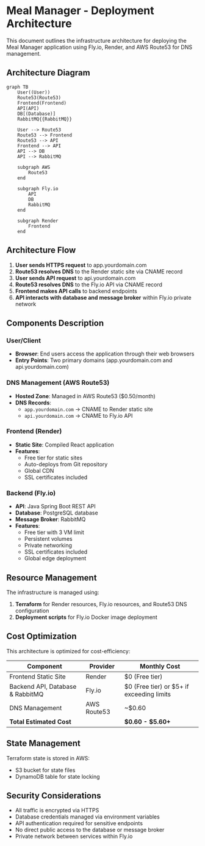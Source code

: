 # Meal Manager - Deployment Architecture

This document outlines the infrastructure architecture for deploying the Meal Manager application using Fly.io, Render, and AWS Route53 for DNS management.

## Architecture Diagram

```mermaid
graph TB
    User((User))
    Route53(Route53)
    Frontend(Frontend)
    API(API)
    DB[(Database)]
    RabbitMQ{{RabbitMQ}}
    
    User --> Route53
    Route53 --> Frontend
    Route53 --> API
    Frontend --> API
    API --> DB
    API --> RabbitMQ
    
    subgraph AWS
        Route53
    end
    
    subgraph Fly.io
        API
        DB
        RabbitMQ
    end
    
    subgraph Render
        Frontend
    end
```

## Architecture Flow

1. **User sends HTTPS request** to app.yourdomain.com
2. **Route53 resolves DNS** to the Render static site via CNAME record
3. **User sends API request** to api.yourdomain.com
4. **Route53 resolves DNS** to the Fly.io API via CNAME record
5. **Frontend makes API calls** to backend endpoints
6. **API interacts with database and message broker** within Fly.io private network

## Components Description

### User/Client
- **Browser**: End users access the application through their web browsers
- **Entry Points**: Two primary domains (app.yourdomain.com and api.yourdomain.com)

### DNS Management (AWS Route53)
- **Hosted Zone**: Managed in AWS Route53 ($0.50/month)
- **DNS Records**:
  - `app.yourdomain.com` → CNAME to Render static site
  - `api.yourdomain.com` → CNAME to Fly.io API

### Frontend (Render)
- **Static Site**: Compiled React application
- **Features**:
  - Free tier for static sites
  - Auto-deploys from Git repository
  - Global CDN
  - SSL certificates included

### Backend (Fly.io)
- **API**: Java Spring Boot REST API
- **Database**: PostgreSQL database
- **Message Broker**: RabbitMQ
- **Features**:
  - Free tier with 3 VM limit
  - Persistent volumes
  - Private networking
  - SSL certificates included
  - Global edge deployment

## Resource Management

The infrastructure is managed using:

1. **Terraform** for Render resources, Fly.io resources, and Route53 DNS configuration
2. **Deployment scripts** for Fly.io Docker image deployment

## Cost Optimization

This architecture is optimized for cost-efficiency:

| Component | Provider | Monthly Cost |
|-----------|----------|--------------|
| Frontend Static Site | Render | $0 (Free tier) |
| Backend API, Database & RabbitMQ | Fly.io | $0 (Free tier) or $5+ if exceeding limits |
| DNS Management | AWS Route53 | ~$0.60 |
| **Total Estimated Cost** | | **$0.60 - $5.60+** |

## State Management

Terraform state is stored in AWS:
- S3 bucket for state files
- DynamoDB table for state locking

## Security Considerations

- All traffic is encrypted via HTTPS
- Database credentials managed via environment variables
- API authentication required for sensitive endpoints
- No direct public access to the database or message broker
- Private network between services within Fly.io 